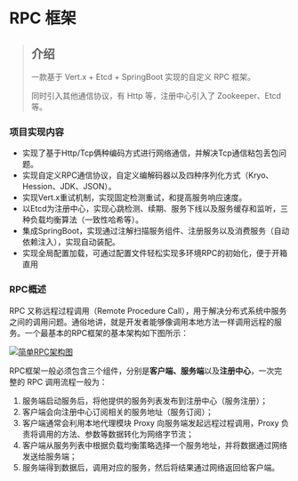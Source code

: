 # RPC 框架

> ## 介绍
>
> 一款基于 Vert.x + Etcd + SpringBoot  实现的自定义 RPC 框架。
>
> 同时引入其他通信协议，有 Http 等，注册中心引入了 Zookeeper、Etcd等。

### 项目实现内容

-  实现了基于Http/Tcp俩种编码方式进行网络通信，并解决Tcp通信粘包丢包问题。
-  实现自定义RPC通信协议，自定义编解码器以及四种序列化方式（Kryo、Hession、JDK、JSON）。
-  实现Vert.x重试机制，实现固定检测重试，和提高服务响应速度。
-  以Etcd为注册中心，实现心跳检测、续期、服务下线以及服务缓存和监听，三种负载均衡算法（一致性哈希等）。
-  集成SpringBoot，实现通过注解扫描服务组件、注册服务以及消费服务（自动依赖注入），实现自动装配。
-  实现全局配置加载，可通过配置文件轻松实现多环境RPC的初始化，便于开箱直用

### RPC概述

RPC 又称远程过程调用（Remote Procedure Call），用于解决分布式系统中服务之间的调用问题。通俗地讲，就是开发者能够像调用本地方法一样调用远程的服务。一个最基本的RPC框架的基本架构如下图所示：

[![简单RPC架构图](https://github.com/viego1999/wxy-rpc/raw/master/images/%E7%AE%80%E5%8D%95RPC%E6%9E%B6%E6%9E%84%E5%9B%BE.png)](https://github.com/viego1999/wxy-rpc/blob/master/images/简单RPC架构图.png)

RPC框架一般必须包含三个组件，分别是**客户端、服务端**以及**注册中心**，一次完整的 RPC 调用流程一般为：

1. 服务端启动服务后，将他提供的服务列表发布到注册中心（服务注册）；
2. 客户端会向注册中心订阅相关的服务地址（服务订阅）；
3. 客户端通常会利用本地代理模块 Proxy 向服务端发起远程过程调用，Proxy 负责将调用的方法、参数等数据转化为网络字节流；
4. 客户端从服务列表中根据负载均衡策略选择一个服务地址，并将数据通过网络发送给服务端；
5. 服务端得到数据后，调用对应的服务，然后将结果通过网络返回给客户端。
